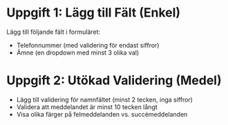 # Uppgift 1: Lägg till Fält (Enkel)

Lägg till följande fält i formuläret:

- Telefonnummer (med validering för endast siffror)
- Ämne (en dropdown med minst 3 olika val)

# Uppgift 2: Utökad Validering (Medel)

- Lägg till validering för namnfältet (minst 2 tecken, inga siffror)
- Validera att meddelandet är minst 10 tecken långt
- Visa olika färger på felmeddelanden vs. succémeddelanden